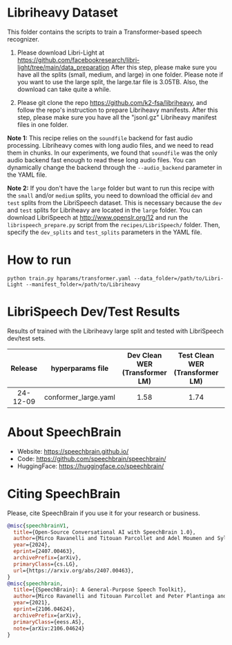 # Libriheavy Dataset
This folder contains the scripts to train a Transformer-based speech recognizer.

1. Please download Libri-Light at https://github.com/facebookresearch/libri-light/tree/main/data_preparation
After this step, please make sure you have all the splits (small, medium, and large) in one folder.
Please note if you want to use the large split, the large.tar file is 3.05TB. Also, the download can take quite a while.

2. Please git clone the repo https://github.com/k2-fsa/libriheavy, and follow the repo's instruction to prepare Libriheavy manifests.
After this step, please make sure you have all the "jsonl.gz" Libriheavy manifest files in one folder.

**Note 1:** This recipe relies on the `soundfile` backend for fast audio processing. Libriheavy comes with long audio files, and we need to read them in chunks. In our experiments, we found that `soundfile` was the only audio backend fast enough to read these long audio files. You can dynamically change the backend through the `--audio_backend` parameter in the YAML file.

**Note 2:** If you don't have the `large` folder but want to run this recipe with the `small` and/or `medium` splits, you need to download the official `dev` and `test` splits from the LibriSpeech dataset. This is necessary because the `dev` and `test` splits for Libriheavy are located in the `large` folder. You can download LibriSpeech at http://www.openslr.org/12 and run the `librispeech_prepare.py` script from the `recipes/LibriSpeech/` folder. Then, specify the `dev_splits` and `test_splits` parameters in the YAML file.

# How to run
```shell
python train.py hparams/transformer.yaml --data_folder=/path/to/Libri-Light --manifest_folder=/path/to/Libriheavy
```

# LibriSpeech Dev/Test Results
Results of trained with the Libriheavy large split and tested with LibriSpeech dev/test sets.

| Release | hyperparams file | Dev Clean WER (Transformer LM) | Test Clean WER (Transformer LM) | Test Other WER (Transformer LM) | HuggingFace link | Model link | GPUs |
|:-------------:|:-------------:|:-------------:|:---------------------------:| :-----:| :-----:| :-----:| :--------:|
| 24-12-09 | conformer_large.yaml | 1.58 | 1.74 | 3.92 | Not Avail. | Not Avail. | 8xA100 80GB |


# **About SpeechBrain**
- Website: https://speechbrain.github.io/
- Code: https://github.com/speechbrain/speechbrain/
- HuggingFace: https://huggingface.co/speechbrain/


# **Citing SpeechBrain**
Please, cite SpeechBrain if you use it for your research or business.

```bibtex
@misc{speechbrainV1,
  title={Open-Source Conversational AI with SpeechBrain 1.0},
  author={Mirco Ravanelli and Titouan Parcollet and Adel Moumen and Sylvain de Langen and Cem Subakan and Peter Plantinga and Yingzhi Wang and Pooneh Mousavi and Luca Della Libera and Artem Ploujnikov and Francesco Paissan and Davide Borra and Salah Zaiem and Zeyu Zhao and Shucong Zhang and Georgios Karakasidis and Sung-Lin Yeh and Pierre Champion and Aku Rouhe and Rudolf Braun and Florian Mai and Juan Zuluaga-Gomez and Seyed Mahed Mousavi and Andreas Nautsch and Xuechen Liu and Sangeet Sagar and Jarod Duret and Salima Mdhaffar and Gaelle Laperriere and Mickael Rouvier and Renato De Mori and Yannick Esteve},
  year={2024},
  eprint={2407.00463},
  archivePrefix={arXiv},
  primaryClass={cs.LG},
  url={https://arxiv.org/abs/2407.00463},
}
@misc{speechbrain,
  title={{SpeechBrain}: A General-Purpose Speech Toolkit},
  author={Mirco Ravanelli and Titouan Parcollet and Peter Plantinga and Aku Rouhe and Samuele Cornell and Loren Lugosch and Cem Subakan and Nauman Dawalatabad and Abdelwahab Heba and Jianyuan Zhong and Ju-Chieh Chou and Sung-Lin Yeh and Szu-Wei Fu and Chien-Feng Liao and Elena Rastorgueva and François Grondin and William Aris and Hwidong Na and Yan Gao and Renato De Mori and Yoshua Bengio},
  year={2021},
  eprint={2106.04624},
  archivePrefix={arXiv},
  primaryClass={eess.AS},
  note={arXiv:2106.04624}
}
```

